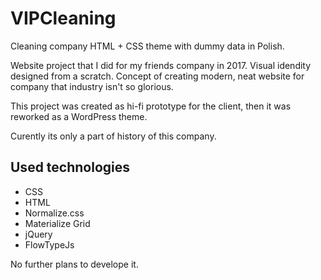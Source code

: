 # VIPCleaning
Cleaning company HTML + CSS theme with dummy data in Polish.

Website project that I did for my friends company in 2017. Visual idendity designed from a scratch. Concept of creating modern, neat website for company that industry isn't so glorious.

This project was created as hi-fi prototype for the client, then it was reworked as a WordPress theme.

Curently its only a part of history of this company.


## Used technologies
- CSS
- HTML
- Normalize.css
- Materialize Grid
- jQuery
- FlowTypeJs


No further plans to develope it.
